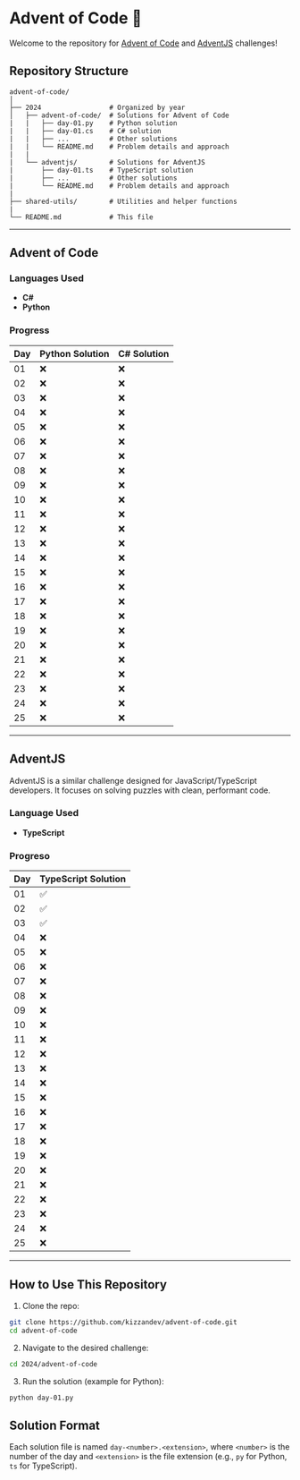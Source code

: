# Advent of Code 🎄

Welcome to the repository for [Advent of Code](https://adventofcode.com/) and [AdventJS](https://adventjs.dev/) challenges!  

## Repository Structure

```plaintext
advent-of-code/
│
├── 2024                 # Organized by year
│   ├── advent-of-code/  # Solutions for Advent of Code
|   |   ├── day-01.py    # Python solution
|   |   ├── day-01.cs    # C# solution
|   |   ├── ...          # Other solutions
|   |   └── README.md    # Problem details and approach
|   |
|   └── adventjs/        # Solutions for AdventJS
|       ├── day-01.ts    # TypeScript solution
|       ├── ...          # Other solutions
|       └── README.md    # Problem details and approach
|
├── shared-utils/        # Utilities and helper functions
|
└── README.md            # This file
```

---

## Advent of Code

### Languages Used

- **C#**
- **Python**

### Progress

| Day | Python Solution | C# Solution |
| --- | --------------- | ----------- |
| 01  | ❌               | ❌           |
| 02  | ❌               | ❌           |
| 03  | ❌               | ❌           |
| 04  | ❌               | ❌           |
| 05  | ❌               | ❌           |
| 06  | ❌               | ❌           |
| 07  | ❌               | ❌           |
| 08  | ❌               | ❌           |
| 09  | ❌               | ❌           |
| 10  | ❌               | ❌           |
| 11  | ❌               | ❌           |
| 12  | ❌               | ❌           |
| 13  | ❌               | ❌           |
| 14  | ❌               | ❌           |
| 15  | ❌               | ❌           |
| 16  | ❌               | ❌           |
| 17  | ❌               | ❌           |
| 18  | ❌               | ❌           |
| 19  | ❌               | ❌           |
| 20  | ❌               | ❌           |
| 21  | ❌               | ❌           |
| 22  | ❌               | ❌           |
| 23  | ❌               | ❌           |
| 24  | ❌               | ❌           |
| 25  | ❌               | ❌           |

---

## AdventJS

AdventJS is a similar challenge designed for JavaScript/TypeScript developers. It focuses on solving puzzles with clean, performant code.

### Language Used

- **TypeScript**

### Progreso

| Day | TypeScript Solution |
| --- | ------------------- |
| 01  | ✅                   |
| 02  | ✅                   |
| 03  | ✅                   |
| 04  | ❌                   |
| 05  | ❌                   |
| 06  | ❌                   |
| 07  | ❌                   |
| 08  | ❌                   |
| 09  | ❌                   |
| 10  | ❌                   |
| 11  | ❌                   |
| 12  | ❌                   |
| 13  | ❌                   |
| 14  | ❌                   |
| 15  | ❌                   |
| 16  | ❌                   |
| 17  | ❌                   |
| 18  | ❌                   |
| 19  | ❌                   |
| 20  | ❌                   |
| 21  | ❌                   |
| 22  | ❌                   |
| 23  | ❌                   |
| 24  | ❌                   |
| 25  | ❌                   |

---

## How to Use This Repository

1. Clone the repo:

```bash
git clone https://github.com/kizzandev/advent-of-code.git
cd advent-of-code
```

<!-- markdownlint-disable MD029 -->
2. Navigate to the desired challenge:

```bash
cd 2024/advent-of-code
```

3. Run the solution (example for Python):

```bash
python day-01.py
```

## Solution Format

Each solution file is named `day-<number>.<extension>`, where `<number>` is the number of the day and `<extension>` is the file extension (e.g., `py` for Python, `ts` for TypeScript).
